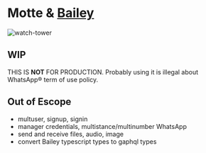 # Motte & [Bailey](https://github.com/adiwajshing/Baileys)
![watch-tower](https://3dwarehouse.sketchup.com/warehouse/v1.0/publiccontent/18e66fb7-a1e8-4877-aef6-66ee75cb4af9)

## WIP
THIS IS **NOT** FOR PRODUCTION. Probably using it is illegal about WhatsApp® term of use policy.

## Out of Escope
- multuser, signup, signin
- manager credentials, multistance/multinumber WhatsApp
- send and receive files, audio, image
- convert Bailey typescript types to gaphql types
